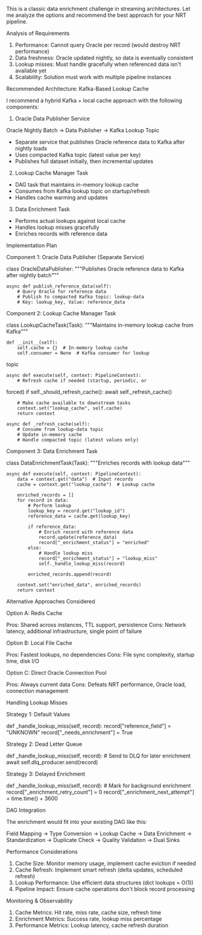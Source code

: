 This is a classic data enrichment
challenge in streaming architectures. Let me analyze the
options and recommend the best approach for your NRT
pipeline.

Analysis of Requirements

1. Performance: Cannot query Oracle per record (would
destroy NRT performance)
2. Data freshness: Oracle updated nightly, so data is
eventually consistent
3. Lookup misses: Must handle gracefully when referenced
data isn't available yet
4. Scalability: Solution must work with multiple pipeline
instances

Recommended Architecture: Kafka-Based Lookup Cache

I recommend a hybrid Kafka + local cache approach with the
following components:

1. Oracle Data Publisher Service

Oracle Nightly Batch → Data Publisher → Kafka Lookup Topic
- Separate service that publishes Oracle reference data to
Kafka after nightly loads
- Uses compacted Kafka topic (latest value per key)
- Publishes full dataset initially, then incremental updates

2. Lookup Cache Manager Task

- DAG task that maintains in-memory lookup cache
- Consumes from Kafka lookup topic on startup/refresh
- Handles cache warming and updates

3. Data Enrichment Task

- Performs actual lookups against local cache
- Handles lookup misses gracefully
- Enriches records with reference data

Implementation Plan

Component 1: Oracle Data Publisher (Separate Service)

class OracleDataPublisher:
    """Publishes Oracle reference data to Kafka after 
nightly batch"""

    async def publish_reference_data(self):
        # Query Oracle for reference data
        # Publish to compacted Kafka topic: lookup-data
        # Key: lookup_key, Value: reference_data

Component 2: Lookup Cache Manager Task

class LookupCacheTask(Task):
    """Maintains in-memory lookup cache from Kafka"""

    def __init__(self):
        self.cache = {}  # In-memory lookup cache
        self.consumer = None  # Kafka consumer for lookup 
topic

    async def execute(self, context: PipelineContext):
        # Refresh cache if needed (startup, periodic, or 
forced)
        if self._should_refresh_cache():
            await self._refresh_cache()

        # Make cache available to downstream tasks
        context.set("lookup_cache", self.cache)
        return context

    async def _refresh_cache(self):
        # Consume from lookup-data topic
        # Update in-memory cache
        # Handle compacted topic (latest values only)

Component 3: Data Enrichment Task

class DataEnrichmentTask(Task):
    """Enriches records with lookup data"""

    async def execute(self, context: PipelineContext):
        data = context.get("data")  # Input records
        cache = context.get("lookup_cache")  # Lookup cache

        enriched_records = []
        for record in data:
            # Perform lookup
            lookup_key = record.get("lookup_id")
            reference_data = cache.get(lookup_key)

            if reference_data:
                # Enrich record with reference data
                record.update(reference_data)
                record["_enrichment_status"] = "enriched"
            else:
                # Handle lookup miss
                record["_enrichment_status"] = "lookup_miss"
                self._handle_lookup_miss(record)

            enriched_records.append(record)

        context.set("enriched_data", enriched_records)
        return context

Alternative Approaches Considered

Option A: Redis Cache

Pros: Shared across instances, TTL support, persistence
Cons: Network latency, additional infrastructure, single
point of failure

Option B: Local File Cache

Pros: Fastest lookups, no dependencies
Cons: File sync complexity, startup time, disk I/O

Option C: Direct Oracle Connection Pool

Pros: Always current data
Cons: Defeats NRT performance, Oracle load, connection
management

Handling Lookup Misses

Strategy 1: Default Values

def _handle_lookup_miss(self, record):
    record["reference_field"] = "UNKNOWN"
    record["_needs_enrichment"] = True

Strategy 2: Dead Letter Queue

def _handle_lookup_miss(self, record):
    # Send to DLQ for later enrichment
    await self.dlq_producer.send(record)

Strategy 3: Delayed Enrichment

def _handle_lookup_miss(self, record):
    # Mark for background enrichment
    record["_enrichment_retry_count"] = 0
    record["_enrichment_next_attempt"] = time.time() + 3600

DAG Integration

The enrichment would fit into your existing DAG like this:

Field Mapping → Type Conversion → Lookup Cache → Data
Enrichment →
Standardization → Duplicate Check → Quality Validation →
Dual Sinks

Performance Considerations

1. Cache Size: Monitor memory usage, implement cache
eviction if needed
2. Cache Refresh: Implement smart refresh (delta updates,
scheduled refresh)
3. Lookup Performance: Use efficient data structures (dict
lookups = O(1))
4. Pipeline Impact: Ensure cache operations don't block
record processing

Monitoring & Observability

1. Cache Metrics: Hit rate, miss rate, cache size, refresh
time
2. Enrichment Metrics: Success rate, lookup miss percentage
3. Performance Metrics: Lookup latency, cache refresh
duration
